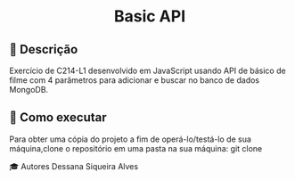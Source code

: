 <h1 align="center"> Basic API </h1>

## 📝 Descrição <a name="Descrição"></a>

Exercício de C214-L1 desenvolvido em JavaScript usando API de básico de filme com 4 parâmetros para adicionar e buscar no banco de dados MongoDB.
<br>

## 🧩 Como executar <a name="Como-executar"></a>
Para obter uma cópia do projeto a fim de operá-lo/testá-lo de sua máquina,clone o repositório em uma pasta na sua máquina:
git clone

🎓 Autores
Dessana Siqueira Alves 
